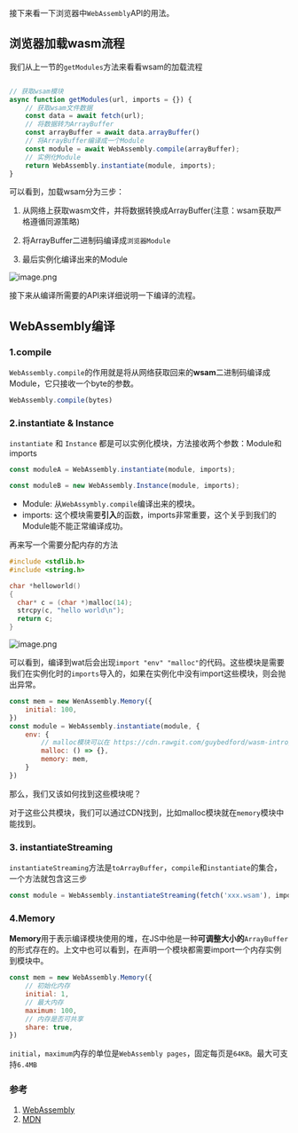  接下来看一下浏览器中`WebAssembly`API的用法。

## 浏览器加载wasm流程

我们从上一节的`getModules`方法来看看wsam的加载流程

```javascript

// 获取wsam模块
async function getModules(url, imports = {}) {
    // 获取wsam文件数据
    const data = await fetch(url);
    // 将数据转为ArrayBuffer
    const arrayBuffer = await data.arrayBuffer()
    // 将ArrayBuffer编译成一个Module
    const module = await WebAssembly.compile(arrayBuffer);
    // 实例化Module
    return WebAssembly.instantiate(module, imports);
}

```

可以看到，加载wsam分为三步：

1. 从网络上获取wasm文件，并将数据转换成ArrayBuffer(注意：wsam获取严格遵循同源策略) 

2. 将ArrayBuffer二进制码编译成`浏览器Module`

3. 最后实例化编译出来的Module


![image.png](https://img.yzmblog.top/blog/wsam_04.png)

接下来从编译所需要的API来详细说明一下编译的流程。

## WebAssembly编译

### 1.compile

`WebAssembly.compile`的作用就是将从网络获取回来的**wsam**二进制码编译成Module，它只接收一个byte的参数。

```javascript
WebAssembly.compile(bytes)
```

### 2.instantiate & Instance

`instantiate` 和 `Instance` 都是可以实例化模块，方法接收两个参数：Module和imports


```javascript
const moduleA = WebAssembly.instantiate(module, imports);

const moduleB = new WebAssembly.Instance(module, imports);
```

* Module: 从`WebAssymbly.compile`编译出来的模块。
* imports: 这个模块需要**引入**的函数，imports非常重要，这个关乎到我们的Module能不能正常编译成功。

再来写一个需要分配内存的方法
```c
#include <stdlib.h>
#include <string.h>

char *helloworld()
{
  char* c = (char *)malloc(14);
  strcpy(c, "hello world\n");
  return c;
}
```

![image.png](https://img.yzmblog.top/blog/wsam_05.png)

可以看到，编译到wat后会出现`import "env" "malloc"`的代码。这些模块是需要我们在实例化时的`imports`导入的，如果在实例化中没有import这些模块，则会抛出异常。

```javascript
const mem = new WenAssembly.Memory({
    initial: 100,
})
const module = WebAssembly.instantiate(module, {
    env: {
        // malloc模块可以在 https://cdn.rawgit.com/guybedford/wasm-intro/a1e23253/7-importing-memory/memory.wasm 中找到
        malloc: () => {},
        memory: mem,
    }
})
```

那么，我们又该如何找到这些模块呢？

对于这些公共模块，我们可以通过CDN找到，比如malloc模块就在`memory`模块中能找到。

### 3. instantiateStreaming

`instantiateStreaming`方法是`toArrayBuffer`，`compile`和`instantiate`的集合，一个方法就包含这三步

```javascript
const module = WebAssembly.instantiateStreaming(fetch('xxx.wsam'), imports);
```

### 4.Memory

**Memory**用于表示编译模块使用的堆，在JS中他是一种**可调整大小的**`ArrayBuffer`的形式存在的。上文中也可以看到，在声明一个模块都需要import一个内存实例到模块中。

```javascript
const mem = new WebAssembly.Memory({ 
    // 初始化内存
    initial: 1,
    // 最大内存
    maximum: 100,
    // 内存是否可共享
    share: true,
})
```

`initial`，`maximum`内存的单位是`WebAssembly pages`，固定每页是`64KB`。最大可支持`6.4MB`

### 参考

1. [WebAssembly](https://www.wasm.com.cn/getting-started/js-api)
2. [MDN](https://developer.mozilla.org/en-US/docs/WebAssembly)
